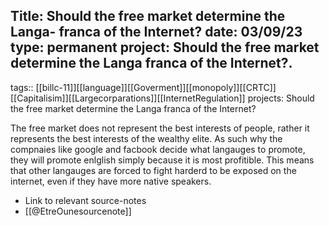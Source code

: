 
Title: Should the free market determine the Langa- franca of the Internet?
date: 03/09/23
type: permanent
project: Should the free market determine the Langa franca of the Internet?.
---

tags::  [[billc-11]][[language]][[Goverment]][[monopoly]][[CRTC]][[Capitalisim]][[Largecorparations]][[InternetRegulation]]
projects: Should the free market determine the Langa franca of the Internet? 

The free market does not represent the best interests of people, rather it represents the best interests of the wealthy elite. As such why the compnaies like google and facbook decide what langauges to promote, they will promote enlglish simply because it is most profitible.  This means that other langauges are forced to fight harderd to be exposed on the internet, even if they have more native speakers. 

- Link to relevant source-notes
- [[@EtreOunesourcenote]]